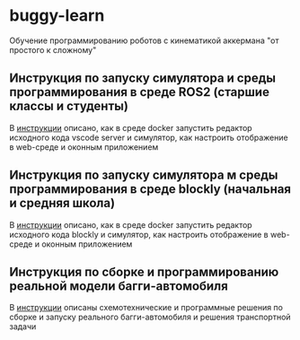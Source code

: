# buggy-learn
Обучение программированию роботов с кинематикой аккермана "от простого к сложному"

## Инструкция по запуску симулятора и среды программирования в среде ROS2 (старшие классы и студенты)
В [инструкции](ros2/README.md) описано, как в среде docker запустить редактор исходного кода vscode server и симулятор, как настроить отображение в web-среде и оконным приложением

## Инструкция по запуску симулятора м среды программирования в среде blockly (начальная и средняя школа)
В [инструкции](bockly/README.md) описано, как в среде docker запустить редактор исходного кода blockly и симулятор, как настроить отображение в web-среде и оконным приложением

## Инструкция по сборке и программированию реальной модели багги-автомобиля
В [инструкции](buggy/README.md) описаны схемотехнические и программные решения по сборке и запуску реального багги-автомобиля и решения транспортной задачи



